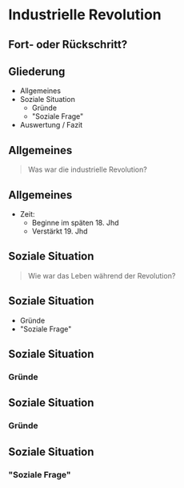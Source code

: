 # Industrielle Revolution
## Fort- oder Rückschritt?



## Gliederung
+ Allgemeines
+ Soziale Situation
  + Gründe
  + "Soziale Frage"
+ Auswertung / Fazit



## Allgemeines

> Was war die industrielle Revolution?


## Allgemeines

+ Zeit:
  + Beginne im späten 18. Jhd
  + Verstärkt 19. Jhd
 

## Soziale Situation

> Wie war das Leben während der Revolution?


## Soziale Situation
+ Gründe
+ "Soziale Frage"


## Soziale Situation 
### Gründe


## Soziale Situation <!-- .slide: data-transition="none" -->
### Gründe


## Soziale Situation
### "Soziale Frage"





